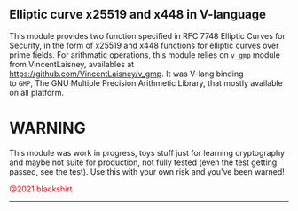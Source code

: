 Elliptic curve x25519 and x448 in V-language
--------------------------------------------

This module provides two function specified in RFC 7748 Elliptic Curves for Security, 
in the form of x25519 and x448 functions for elliptic curves over prime fields.
For arithmatic operations, this module relies on `v_gmp` module from VincentLaisney, 
availables at https://github.com/VincentLaisney/v_gmp. It was V-lang binding  
to `GMP`, The GNU Multiple Precision Arithmetic Library, that mostly available 
on all platform.

WARNING 
=======

This module was work in progress, toys stuff just for learning cryptography and maybe not suite
for production, not fully tested (even the test getting passed, see the test). 
Use this with your own risk and you've been warned!


<span style="color:red">@2021 blackshirt</span>
_______________________________________________
